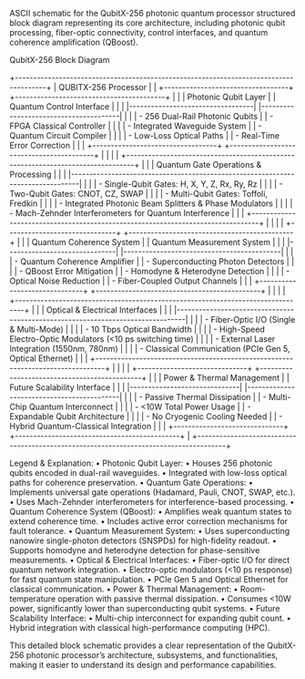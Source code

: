 ASCII schematic for the QubitX-256 photonic quantum processor
structured block diagram representing its core architecture, including photonic qubit processing, fiber-optic connectivity, control interfaces, and quantum coherence amplification (QBoost).

QubitX-256 Block Diagram

+--------------------------------------------------------------------------------------+
|                                  QUBITX-256 Processor                               |
|  +----------------------------------+  +-----------------------------------------+  |
|  |      Photonic Qubit Layer        |  |       Quantum Control Interface       |  |
|  |----------------------------------|  |---------------------------------------|  |
|  |  - 256 Dual-Rail Photonic Qubits |  |  - FPGA Classical Controller          |  |
|  |  - Integrated Waveguide System   |  |  - Quantum Circuit Compiler           |  |
|  |  - Low-Loss Optical Paths        |  |  - Real-Time Error Correction         |  |
|  +----------------------------------+  +-----------------------------------------+  |
|                                                                                      |
|  +--------------------------------------------------------------------------------+  |
|  |                        Quantum Gate Operations & Processing                    |  |
|  |--------------------------------------------------------------------------------|  |
|  |  - Single-Qubit Gates: H, X, Y, Z, Rx, Ry, Rz                                  |  |
|  |  - Two-Qubit Gates: CNOT, CZ, SWAP                                             |  |
|  |  - Multi-Qubit Gates: Toffoli, Fredkin                                         |  |
|  |  - Integrated Photonic Beam Splitters & Phase Modulators                       |  |
|  |  - Mach-Zehnder Interferometers for Quantum Interference                       |  |
|  +--------------------------------------------------------------------------------+  |
|                                                                                      |
|  +------------------------------+   +---------------------------------------------+  |
|  |   Quantum Coherence System   |   |       Quantum Measurement System          |  |
|  |------------------------------|   |-------------------------------------------|  |
|  | - Quantum Coherence Amplifier |   | - Superconducting Photon Detectors       |  |
|  | - QBoost Error Mitigation     |   | - Homodyne & Heterodyne Detection        |  |
|  | - Optical Noise Reduction     |   | - Fiber-Coupled Output Channels          |  |
|  +------------------------------+   +---------------------------------------------+  |
|                                                                                      |
|  +--------------------------------------------------------------------------------+  |
|  |                          Optical & Electrical Interfaces                       |  |
|  |--------------------------------------------------------------------------------|  |
|  |  - Fiber-Optic I/O (Single & Multi-Mode)                                      |  |
|  |  - 10 Tbps Optical Bandwidth                                                  |  |
|  |  - High-Speed Electro-Optic Modulators (<10 ps switching time)                |  |
|  |  - External Laser Integration (1550nm, 780nm)                                 |  |
|  |  - Classical Communication (PCIe Gen 5, Optical Ethernet)                     |  |
|  +--------------------------------------------------------------------------------+  |
|                                                                                      |
|  +------------------------------+   +---------------------------------------------+  |
|  |  Power & Thermal Management  |   |        Future Scalability Interface       |  |
|  |------------------------------|   |-------------------------------------------|  |
|  | - Passive Thermal Dissipation |   | - Multi-Chip Quantum Interconnect       |  |
|  | - <10W Total Power Usage      |   | - Expandable Qubit Architecture        |  |
|  | - No Cryogenic Cooling Needed |   | - Hybrid Quantum-Classical Integration |  |
|  +------------------------------+   +---------------------------------------------+  |
+--------------------------------------------------------------------------------------+

Legend & Explanation:
	•	Photonic Qubit Layer:
	•	Houses 256 photonic qubits encoded in dual-rail waveguides.
	•	Integrated with low-loss optical paths for coherence preservation.
	•	Quantum Gate Operations:
	•	Implements universal gate operations (Hadamard, Pauli, CNOT, SWAP, etc.).
	•	Uses Mach-Zehnder interferometers for interference-based processing.
	•	Quantum Coherence System (QBoost):
	•	Amplifies weak quantum states to extend coherence time.
	•	Includes active error correction mechanisms for fault tolerance.
	•	Quantum Measurement System:
	•	Uses superconducting nanowire single-photon detectors (SNSPDs) for high-fidelity readout.
	•	Supports homodyne and heterodyne detection for phase-sensitive measurements.
	•	Optical & Electrical Interfaces:
	•	Fiber-optic I/O for direct quantum network integration.
	•	Electro-optic modulators (<10 ps response) for fast quantum state manipulation.
	•	PCIe Gen 5 and Optical Ethernet for classical communication.
	•	Power & Thermal Management:
	•	Room-temperature operation with passive thermal dissipation.
	•	Consumes <10W power, significantly lower than superconducting qubit systems.
	•	Future Scalability Interface:
	•	Multi-chip interconnect for expanding qubit count.
	•	Hybrid integration with classical high-performance computing (HPC).

This detailed block schematic provides a clear representation of the QubitX-256 photonic processor’s architecture, subsystems, and functionalities, making it easier to understand its design and performance capabilities.
